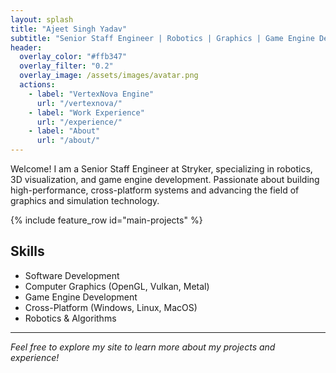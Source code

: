```yaml
---
layout: splash
title: "Ajeet Singh Yadav"
subtitle: "Senior Staff Engineer | Robotics | Graphics | Game Engine Development"
header:
  overlay_color: "#ffb347"
  overlay_filter: "0.2"
  overlay_image: /assets/images/avatar.png
  actions:
    - label: "VertexNova Engine"
      url: "/vertexnova/"
    - label: "Work Experience"
      url: "/experience/"
    - label: "About"
      url: "/about/"
---
```


Welcome! I am a Senior Staff Engineer at Stryker, specializing in robotics, 3D visualization, and game engine development. Passionate about building high-performance, cross-platform systems and advancing the field of graphics and simulation technology.

{% include feature_row id="main-projects" %}

## Skills

- Software Development
- Computer Graphics (OpenGL, Vulkan, Metal)
- Game Engine Development
- Cross-Platform (Windows, Linux, MacOS)
- Robotics & Algorithms

---

*Feel free to explore my site to learn more about my projects and experience!*
